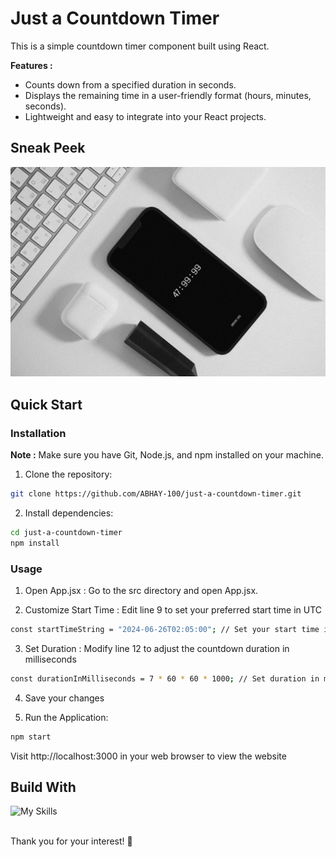 # Just a Countdown Timer

This is a simple countdown timer component built using React. 

**Features :**

* Counts down from a specified duration in seconds.
* Displays the remaining time in a user-friendly format (hours, minutes, seconds).
* Lightweight and easy to integrate into your React projects.

## Sneak Peek

[![countdown](public/assets/countdown-mockup.png)](https://github.com/ABHAY-100/just-a-countdown-timer)

## Quick Start

### Installation
**Note :** Make sure you have Git, Node.js, and npm installed on your machine.

1. Clone the repository:

```bash
git clone https://github.com/ABHAY-100/just-a-countdown-timer.git
```

2. Install dependencies:
```bash
cd just-a-countdown-timer
npm install
```

### Usage

1. Open App.jsx : Go to the src directory and open App.jsx.
   
2. Customize Start Time : Edit line 9 to set your preferred start time in UTC
``` bash
const startTimeString = "2024-06-26T02:05:00"; // Set your start time in UTC
```

3. Set Duration : Modify line 12 to adjust the countdown duration in milliseconds
```bash
const durationInMilliseconds = 7 * 60 * 60 * 1000; // Set duration in milliseconds
```

4. Save your changes

5. Run the Application:
```bash
npm start
```
Visit http://localhost:3000 in your web browser to view the website

## Build With
![My Skills](https://skillicons.dev/icons?i=js,html,css,react)

<br/>
Thank you for your interest! 🤝
